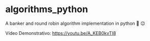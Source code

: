 # algorithms_python
A banker and round robin algorithm implementation in python :bank: :wink:

Vídeo Demonstrativo: https://youtu.be/A_KEB0kvTI8

